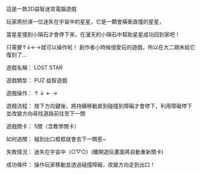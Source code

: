 這是一款2D益智迷宮電腦遊戲

玩家將扮演一位迷失在宇宙中的星星，它是一顆會橫衝直撞的星星，

當星星撞到小隕石才會停下來，在漫天的小隕石中幫助星星成功回到家吧！

只需要↑↓←→就可以操作啦！ 創作者小時候很愛玩的遊戲，所以在大二期末給它復刻了...

遊戲名稱：	 LOST STAR

遊戲類型：	 PUZ 益智遊戲

遊戲操作：	 ↑ ↓ ← →

遊戲流程：	 按下方向鍵後，將持續移動直到碰撞到障礙才會停下，利用障礙停下並改變方向尋找道路前往至下一關
           
遊戲關卡：	 5關（含教學關卡）

如何過關：	 碰到出口框框就會去下一關惹~

失敗情況：	 迷失在宇宙中（○▽○）(離開遊玩畫面將自動重新關卡)

成功條件：	 操作玩家移動並透過碰撞障礙，改變方向走到出口！


